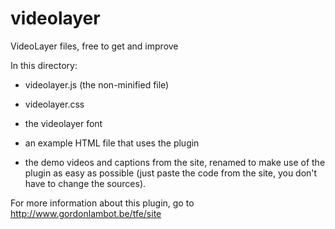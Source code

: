 videolayer
==========

VideoLayer files, free to get and improve

In this directory:
- videolayer.js (the non-minified file)
- videolayer.css
- the videolayer font

- an example HTML file that uses the plugin
- the demo videos and captions from the site, renamed to make use of the plugin as easy as possible (just paste the code
from the site, you don't have to change the sources).

For more information about this plugin, go to http://www.gordonlambot.be/tfe/site
